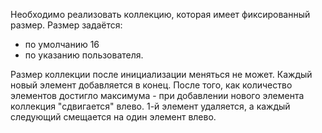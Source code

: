 Необходимо реализовать коллекцию, которая имеет фиксированный размер. 
Размер задаётся: 
- по умолчанию 16 
- по указанию пользователя.

Размер коллекции после инициализации меняться не может. 
Каждый новый элемент добавляется в конец. После того, как количество элементов достигло максимума - при добавлении нового элемента коллекция "сдвигается" влево. 
1-й элемент удаляется, а каждый следующий смещается на один элемент влево.
